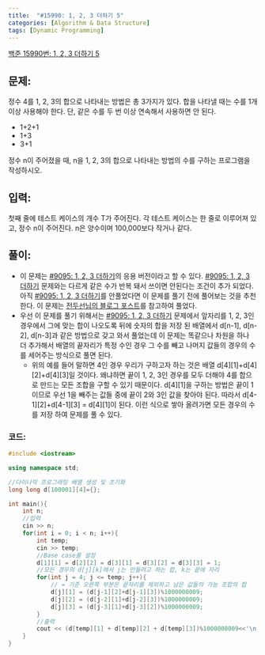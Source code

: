 ```yaml
---
title:  "#15990: 1, 2, 3 더하기 5"
categories: [Algorithm & Data Structure]
tags: [Dynamic Programming]
---
```


[백준 15990번: 1, 2, 3 더하기 5](https://www.acmicpc.net/problem/15990)

## 문제:

정수 4를 1, 2, 3의 합으로 나타내는 방법은 총 3가지가 있다. 합을 나타낼 때는 수를 1개 이상 사용해야 한다. 단, 같은 수를 두 번 이상 연속해서 사용하면 안 된다.

- 1+2+1
- 1+3
- 3+1

정수 n이 주어졌을 때, n을 1, 2, 3의 합으로 나타내는 방법의 수를 구하는 프로그램을 작성하시오.

## 입력:

첫째 줄에 테스트 케이스의 개수 T가 주어진다. 각 테스트 케이스는 한 줄로 이루어져 있고, 정수 n이 주어진다. n은 양수이며 100,000보다 작거나 같다.

## 풀이:

- 이 문제는 [#9095: 1, 2, 3 더하기](/algorithm%20&%20data%20structure/9095-1,-2,-3-더하기)의 응용 버전이라고 할 수 있다. [#9095: 1, 2, 3 더하기](/algorithm%20&%20data%20structure/9095-1,-2,-3-더하기) 문제와는 다르게 같은 수가 반복 돼서 쓰이면 안된다는 조건이 추가 되었다. 아직 [#9095: 1, 2, 3 더하기](/algorithm%20&%20data%20structure/9095-1,-2,-3-더하기)를 안풀었다면 이 문제를 풀기 전에 풀어보는 것을 추천한다. 이 문제는 [전두선님의 블로그 포스트](https://jdselectron.tistory.com/71)를 참고하여 풀었다.
- 우선 이 문제를 풀기 위해서는 [#9095: 1, 2, 3 더하기](/algorithm%20&%20data%20structure/9095-1,-2,-3-더하기) 문제에서 앞자리를 1, 2, 3인 경우에서 그에 맞는 합이 나오도록 뒤에 숫자의 합을 저장 된 배열에서 d[n-1], d[n-2], d[n-3]과 같은 방법으로 갖고 와서 풀었는데 이 문제는 똑같으나 차원을 하나 더 추가해서 배열의 끝자리가 특정 수인 경우 그 수를 빼고 나머지 값들의 경우의 수를 세어주는 방식으로 풀면 된다.
    - 위의 예를 들어 말하면 4인 경우 우리가 구하고자 하는 것은 배열 d[4][1]+d[4][2]+d[4][3]일 것이다. 왜냐하면 끝이 1, 2, 3인 경우를 모두 더해야 4를 합으로 만드는 모든 조합을 구할 수 있기 때문이다. d[4][1]을 구하는 방법은 끝이 1이므로 우선 1을 빼주는 값들 중에 끝이 2와 3인 값을 찾아야 된다. 따라서 d[4-1][2]+d[4-1][3] = d[4][1]이 된다. 이런 식으로 쌓아 올려가면 모든 경우의 수를 저장 하여 문제를 풀 수 있다.

### 코드:

```cpp
#include <iostream>

using namespace std;

//다이나믹 프로그래밍 배열 생성 및 초기화
long long d[100001][4]={};

int main(){
	int n;
	//입력
	cin >> n;
	for(int i = 0; i < n; i++){
		int temp;
		cin >> temp;
		//Base case를 설정
		d[1][1] = d[2][2] = d[3][1] = d[3][2] = d[3][3] = 1;
		//모든 경우의 d[j][k]에서 j는 만들려고 하는 합, k는 끝에 자리
		for(int j = 4; j <= temp; j++){
			// = 기준 오른쪽 부분은 끝자리를 제외하고 남은 값들의 가능 조합의 합
			d[j][1] = (d[j-1][2]+d[j-1][3])%1000000009; 
			d[j][2] = (d[j-2][1]+d[j-2][3])%1000000009;
			d[j][3] = (d[j-3][1]+d[j-3][2])%1000000009;
 		}
		//출력
		cout << (d[temp][1] + d[temp][2] + d[temp][3])%1000000009<<'\n';
	}
}
```